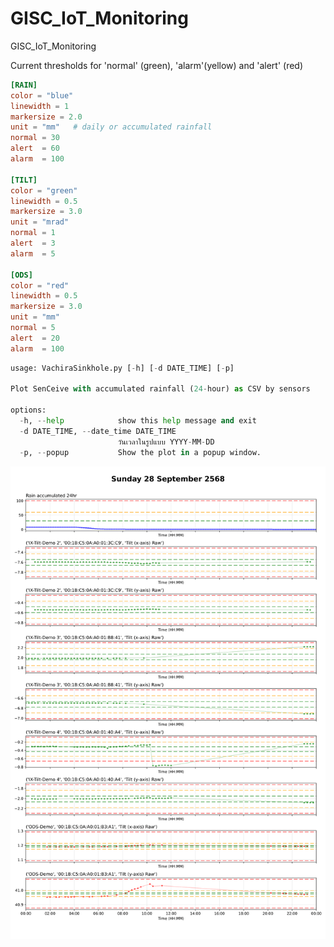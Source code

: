 # GISC_IoT_Monitoring
GISC_IoT_Monitoring

Current thresholds for 'normal' (green), 'alarm'(yellow) and 'alert' (red)  

```toml
[RAIN]
color = "blue"
linewidth = 1
markersize = 2.0
unit = "mm"   # daily or accumulated rainfall
normal = 30
alert  = 60 
alarm  = 100 

[TILT]
color = "green"
linewidth = 0.5
markersize = 3.0
unit = "mrad"
normal = 1
alert  = 3
alarm  = 5

[ODS]
color = "red"
linewidth = 0.5
markersize = 3.0
unit = "mm"
normal = 5
alert  = 20
alarm  = 100
```



```python
usage: VachiraSinkhole.py [-h] [-d DATE_TIME] [-p]

Plot SenCeive with accumulated rainfall (24-hour) as CSV by sensors

options:
  -h, --help            show this help message and exit
  -d DATE_TIME, --date_time DATE_TIME
                        วันเวลาในรูปแบบ YYYY-MM-DD
  -p, --popup           Show the plot in a popup window.

```  

  ![Monitoring](CACHE/20250928/20250928_all.svg)
